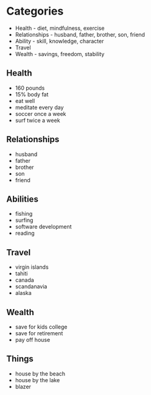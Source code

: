 # Categories
- Health - diet, mindfulness, exercise
- Relationships - husband, father, brother, son, friend
- Ability - skill, knowledge, character
- Travel
- Wealth - savings, freedom, stability

## Health
- 160 pounds
- 15% body fat
- eat well
- meditate every day
- soccer once a week
- surf twice a week

## Relationships
- husband
- father
- brother
- son
- friend

## Abilities
- fishing
- surfing
- software development  
- reading

## Travel
- virgin islands
- tahiti
- canada
- scandanavia
- alaska

## Wealth
- save for kids college
- save for retirement
- pay off house

## Things
- house by the beach
- house by the lake
- blazer
